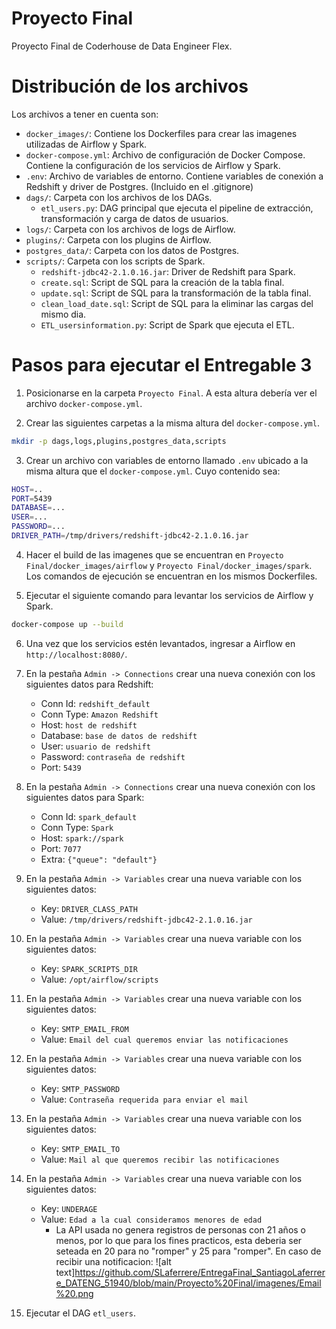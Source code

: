 # Proyecto Final
Proyecto Final de Coderhouse de Data Engineer Flex.

# Distribución de los archivos
Los archivos a tener en cuenta son:
* `docker_images/`: Contiene los Dockerfiles para crear las imagenes utilizadas de Airflow y Spark.
* `docker-compose.yml`: Archivo de configuración de Docker Compose. Contiene la configuración de los servicios de Airflow y Spark.
* `.env`: Archivo de variables de entorno. Contiene variables de conexión a Redshift y driver de Postgres. (Incluido en el .gitignore)
* `dags/`: Carpeta con los archivos de los DAGs.
    * `etl_users.py`: DAG principal que ejecuta el pipeline de extracción, transformación y carga de datos de usuarios.
* `logs/`: Carpeta con los archivos de logs de Airflow.
* `plugins/`: Carpeta con los plugins de Airflow.
* `postgres_data/`: Carpeta con los datos de Postgres.
* `scripts/`: Carpeta con los scripts de Spark.
    * `redshift-jdbc42-2.1.0.16.jar`: Driver de Redshift para Spark.
    * `create.sql`: Script de SQL para la creación de la tabla final.
    * `update.sql`: Script de SQL para la transformación de la tabla final.
    * `clean_load_date.sql`: Script de SQL para la eliminar las cargas del mismo dia.
    * `ETL_usersinformation.py`: Script de Spark que ejecuta el ETL.

# Pasos para ejecutar el Entregable 3
1. Posicionarse en la carpeta `Proyecto Final`. A esta altura debería ver el archivo `docker-compose.yml`.

2. Crear las siguientes carpetas a la misma altura del `docker-compose.yml`.
```bash
mkdir -p dags,logs,plugins,postgres_data,scripts
```

3. Crear un archivo con variables de entorno llamado `.env` ubicado a la misma altura que el `docker-compose.yml`. Cuyo contenido sea:
```bash
HOST=..
PORT=5439
DATABASE=...
USER=...
PASSWORD=...
DRIVER_PATH=/tmp/drivers/redshift-jdbc42-2.1.0.16.jar
```

4. Hacer el build de las imagenes que se encuentran en `Proyecto Final/docker_images/airflow` y `Proyecto Final/docker_images/spark`. Los comandos de ejecución se
encuentran en los mismos Dockerfiles.

5. Ejecutar el siguiente comando para levantar los servicios de Airflow y Spark.
```bash
docker-compose up --build
```
6. Una vez que los servicios estén levantados, ingresar a Airflow en `http://localhost:8080/`.

7. En la pestaña `Admin -> Connections` crear una nueva conexión con los siguientes datos para Redshift:
    * Conn Id: `redshift_default`
    * Conn Type: `Amazon Redshift`
    * Host: `host de redshift`
    * Database: `base de datos de redshift`
    * User: `usuario de redshift`
    * Password: `contraseña de redshift`
    * Port: `5439`

8. En la pestaña `Admin -> Connections` crear una nueva conexión con los siguientes datos para Spark:
    * Conn Id: `spark_default`
    * Conn Type: `Spark`
    * Host: `spark://spark`
    * Port: `7077`
    * Extra: `{"queue": "default"}`

9. En la pestaña `Admin -> Variables` crear una nueva variable con los siguientes datos:
    * Key: `DRIVER_CLASS_PATH`
    * Value: `/tmp/drivers/redshift-jdbc42-2.1.0.16.jar`

10. En la pestaña `Admin -> Variables` crear una nueva variable con los siguientes datos:
    * Key: `SPARK_SCRIPTS_DIR   `
    * Value: `/opt/airflow/scripts`

11. En la pestaña `Admin -> Variables` crear una nueva variable con los siguientes datos:
    * Key: `SMTP_EMAIL_FROM`
    * Value: `Email del cual queremos enviar las notificaciones`

12. En la pestaña `Admin -> Variables` crear una nueva variable con los siguientes datos:
    * Key: `SMTP_PASSWORD`
    * Value: `Contraseña requerida para enviar el mail`

13. En la pestaña `Admin -> Variables` crear una nueva variable con los siguientes datos:
    * Key: `SMTP_EMAIL_TO`
    * Value: `Mail al que queremos recibir las notificaciones`

14. En la pestaña `Admin -> Variables` crear una nueva variable con los siguientes datos:
    * Key: `UNDERAGE`
    * Value: `Edad a la cual consideramos menores de edad`
        * La API usada no genera registros de personas con 21 años o menos, por lo que para los fines practicos, esta deberia ser seteada en 20 para no "romper" y 25 para "romper".
          En caso de recibir una notificacion:
             ![alt text]https://github.com/SLaferrere/EntregaFinal_SantiagoLaferrere_DATENG_51940/blob/main/Proyecto%20Final/imagenes/Email%20.png
         
15. Ejecutar el DAG `etl_users`.
